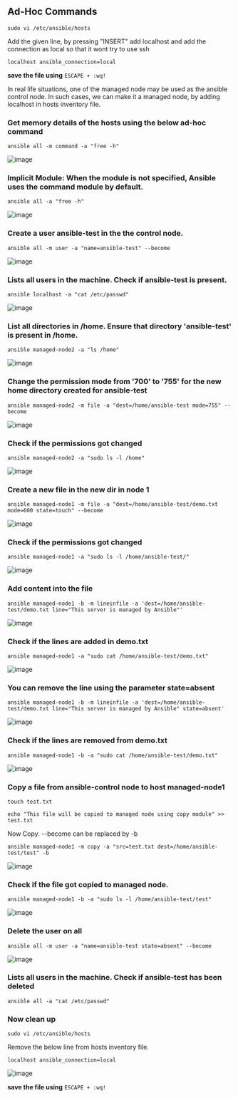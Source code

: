 ## Ad-Hoc Commands

```
sudo vi /etc/ansible/hosts
```

Add the given line, by pressing "INSERT" 
add localhost and add the connection as local so that it wont try to use ssh
```
localhost ansible_connection=local
```
**save the file using** `ESCAPE + :wq!`

In real life situations, one of the managed node may be used as the ansible control node. In such cases, we can make it a managed node, by adding localhost in hosts inventory file.

### Get memory details of the hosts using the below ad-hoc command
```
ansible all -m command -a "free -h"
```
![image](https://github.com/user-attachments/assets/8f1fd295-a9df-4356-9b4e-99ee1e68b97a)


### Implicit Module: When the module is not specified, Ansible uses the command module by default.
```
ansible all -a "free -h"
```
![image](https://github.com/user-attachments/assets/a892b7b1-218a-4dc9-b029-6f62d5bc982b)



### Create a user ansible-test in the the control node. 
```
ansible all -m user -a "name=ansible-test" --become
```
![image](https://github.com/user-attachments/assets/db7a27a6-9372-416f-93eb-7b8894e1b87a)



### Lists all users in the machine. Check if ansible-test is present. 
```
ansible localhost -a "cat /etc/passwd"
```
![image](https://github.com/user-attachments/assets/a075beb0-8202-4eba-9a08-54a58e38eafe)



### List all directories in /home. Ensure that directory 'ansible-test' is present in /home. 
```
ansible managed-node2 -a "ls /home"
```
![image](https://github.com/user-attachments/assets/ff6ee057-d9c4-4eaa-89f7-65d306951d0f)



### Change the permission mode from '700' to '755' for the new home directory created for ansible-test
```
ansible managed-node2 -m file -a "dest=/home/ansible-test mode=755" --become
```
![image](https://github.com/user-attachments/assets/19a68b54-0c69-44a7-a2f2-4af1daa868ff)




### Check if the permissions got changed
```
ansible managed-node2 -a "sudo ls -l /home"
```
![image](https://github.com/user-attachments/assets/0a07f0ff-9ea7-4f65-9b15-6ce86fb21222)




### Create a new file in the new dir in node 1
```
ansible managed-node1 -m file -a "dest=/home/ansible-test/demo.txt mode=600 state=touch" --become
```
![image](https://github.com/user-attachments/assets/4ac3f703-0578-4a3c-a7e9-0583ce82cf81)




### Check if the permissions got changed
```
ansible managed-node1 -a "sudo ls -l /home/ansible-test/"
```
![image](https://github.com/user-attachments/assets/f2a6cae8-d66d-4afa-863d-1a3715aa186f)





### Add content into the file
```
ansible managed-node1 -b -m lineinfile -a 'dest=/home/ansible-test/demo.txt line="This server is managed by Ansible"'
```
![image](https://github.com/user-attachments/assets/67ab0482-a044-4248-8965-b3b75eaf503e)



### Check if the lines are added in demo.txt
```
ansible managed-node1 -a "sudo cat /home/ansible-test/demo.txt"
```
![image](https://github.com/user-attachments/assets/bb29e580-b492-432e-850d-bfb2d725dc0f)




### You can remove the line using the parameter state=absent
```
ansible managed-node1 -b -m lineinfile -a 'dest=/home/ansible-test/demo.txt line="This server is managed by Ansible" state=absent'
```
![image](https://github.com/user-attachments/assets/960a14cf-07e6-4917-bcb8-44afe434d6fe)




### Check if the lines are removed from demo.txt
```
ansible managed-node1 -b -a "sudo cat /home/ansible-test/demo.txt"
```
![image](https://github.com/user-attachments/assets/69ecf6d3-2553-43df-8c7a-252b8b1e8b09)




### Copy a file from ansible-control node to host managed-node1
```
touch test.txt
```
```
echo "This file will be copied to managed node using copy module" >> test.txt
```
Now Copy. --become can be replaced by -b
```
ansible managed-node1 -m copy -a "src=test.txt dest=/home/ansible-test/test" -b 
```
![image](https://github.com/user-attachments/assets/16cb9bba-68ee-4af7-b36a-85c68b51d942)



### Check if the file got copied to managed node.
```
ansible managed-node1 -b -a "sudo ls -l /home/ansible-test/test"
```
![image](https://github.com/user-attachments/assets/9bbae2a7-1987-4c14-b815-b585cc4fad1d)


### Delete the user on all
```
ansible all -m user -a "name=ansible-test state=absent" --become
```
![image](https://github.com/user-attachments/assets/31acd498-d35b-4491-a612-08a5f132d505)

### Lists all users in the machine. Check if ansible-test has been deleted 
```
ansible all -a "cat /etc/passwd"
```

### Now clean up
```
sudo vi /etc/ansible/hosts
```
Remove the below line from hosts inventory file. 

`localhost ansible_connection=local`

![image](https://github.com/user-attachments/assets/710199b0-d722-4086-87a1-fa2e88071c72)


**save the file using** `ESCAPE + :wq!`
